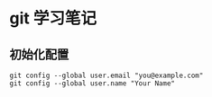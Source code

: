 # git 学习笔记

## 初始化配置
```
git config --global user.email "you@example.com"
git config --global user.name "Your Name"
```
